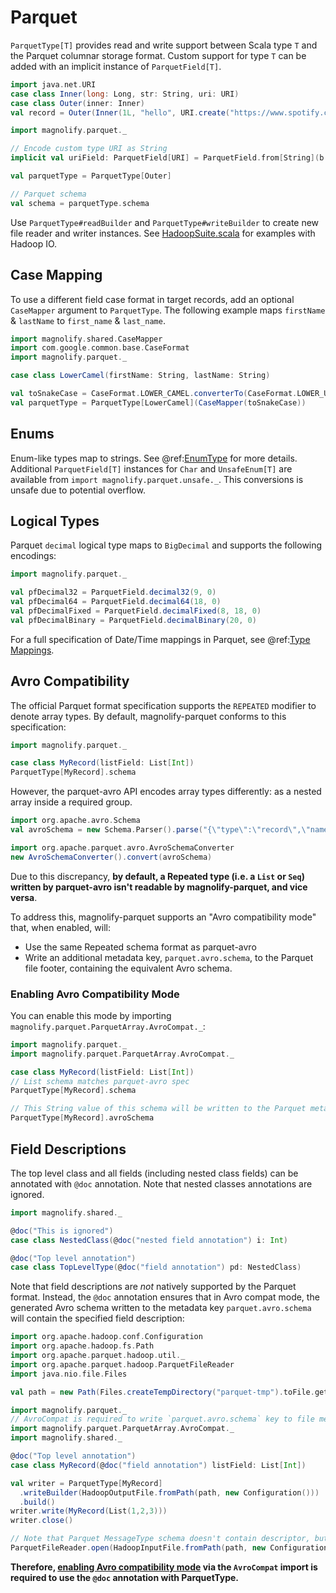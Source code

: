 # Parquet

`ParquetType[T]` provides read and write support between Scala type `T` and the Parquet columnar storage format. Custom support for type `T` can be added with an implicit instance of `ParquetField[T]`.

```scala mdoc:compile-only
import java.net.URI
case class Inner(long: Long, str: String, uri: URI)
case class Outer(inner: Inner)
val record = Outer(Inner(1L, "hello", URI.create("https://www.spotify.com")))

import magnolify.parquet._

// Encode custom type URI as String
implicit val uriField: ParquetField[URI] = ParquetField.from[String](b => URI.create(b))(_.toString)

val parquetType = ParquetType[Outer]

// Parquet schema
val schema = parquetType.schema
```

Use `ParquetType#readBuilder` and `ParquetType#writeBuilder` to create new file reader and writer instances. See [HadoopSuite.scala](https://github.com/spotify/magnolify/tree/master/parquet/src/test/scala/magnolify/parquet/test/HadoopSuite.scala) for examples with Hadoop IO.

## Case Mapping

To use a different field case format in target records, add an optional `CaseMapper` argument to `ParquetType`. The following example maps `firstName` & `lastName` to `first_name` & `last_name`.

```scala mdoc:compile-only
import magnolify.shared.CaseMapper
import com.google.common.base.CaseFormat
import magnolify.parquet._

case class LowerCamel(firstName: String, lastName: String)

val toSnakeCase = CaseFormat.LOWER_CAMEL.converterTo(CaseFormat.LOWER_UNDERSCORE).convert _
val parquetType = ParquetType[LowerCamel](CaseMapper(toSnakeCase))
```

## Enums

Enum-like types map to strings. See @ref:[EnumType](enums.md) for more details. Additional `ParquetField[T]` instances for `Char` and `UnsafeEnum[T]` are available from `import magnolify.parquet.unsafe._`. This conversions is unsafe due to potential overflow.

## Logical Types

Parquet `decimal` logical type maps to `BigDecimal` and supports the following encodings:

```scala mdoc:compile-only
import magnolify.parquet._

val pfDecimal32 = ParquetField.decimal32(9, 0)
val pfDecimal64 = ParquetField.decimal64(18, 0)
val pfDecimalFixed = ParquetField.decimalFixed(8, 18, 0)
val pfDecimalBinary = ParquetField.decimalBinary(20, 0)
```

For a full specification of Date/Time mappings in Parquet, see @ref:[Type Mappings](mapping.md).

## Avro Compatibility

The official Parquet format specification supports the `REPEATED` modifier to denote array types. By default, magnolify-parquet conforms to this specification:

```scala mdoc
import magnolify.parquet._

case class MyRecord(listField: List[Int])
ParquetType[MyRecord].schema
```

However, the parquet-avro API encodes array types differently: as a nested array inside a required group.

```scala mdoc
import org.apache.avro.Schema
val avroSchema = new Schema.Parser().parse("{\"type\":\"record\",\"name\":\"MyRecord\",\"fields\":[{\"name\": \"listField\", \"type\": {\"type\": \"array\", \"items\": \"string\"}}]}")

import org.apache.parquet.avro.AvroSchemaConverter
new AvroSchemaConverter().convert(avroSchema)
```

Due to this discrepancy, **by default, a Repeated type (i.e. a `List` or `Seq`) written by parquet-avro isn't readable by magnolify-parquet, and vice versa**.

To address this, magnolify-parquet supports an "Avro compatibility mode" that, when enabled, will:

- Use the same Repeated schema format as parquet-avro
- Write an additional metadata key, `parquet.avro.schema`, to the Parquet file footer, containing the equivalent Avro schema.

### Enabling Avro Compatibility Mode

You can enable this mode by importing `magnolify.parquet.ParquetArray.AvroCompat._`:

```scala mdoc:reset
import magnolify.parquet._
import magnolify.parquet.ParquetArray.AvroCompat._

case class MyRecord(listField: List[Int])
// List schema matches parquet-avro spec
ParquetType[MyRecord].schema

// This String value of this schema will be written to the Parquet metadata key `parquet.avro.schema`
ParquetType[MyRecord].avroSchema
```

## Field Descriptions

The top level class and all fields (including nested class fields) can be annotated with `@doc` annotation. Note that nested classes annotations are ignored.

```scala mdoc:compile-only
import magnolify.shared._

@doc("This is ignored")
case class NestedClass(@doc("nested field annotation") i: Int)

@doc("Top level annotation")
case class TopLevelType(@doc("field annotation") pd: NestedClass)
```

Note that field descriptions are *not* natively supported by the Parquet format. Instead, the `@doc` annotation ensures
that in Avro compat mode, the generated Avro schema written to the metadata key `parquet.avro.schema` will contain the specified field description:

```scala mdoc:reset:invisible
import org.apache.hadoop.conf.Configuration
import org.apache.hadoop.fs.Path
import org.apache.parquet.hadoop.util._
import org.apache.parquet.hadoop.ParquetFileReader
import java.nio.file.Files

val path = new Path(Files.createTempDirectory("parquet-tmp").toFile.getAbsolutePath, "tmp.parquet")
```

```scala mdoc
import magnolify.parquet._
// AvroCompat is required to write `parquet.avro.schema` key to file metadata
import magnolify.parquet.ParquetArray.AvroCompat._
import magnolify.shared._

@doc("Top level annotation")
case class MyRecord(@doc("field annotation") listField: List[Int])

val writer = ParquetType[MyRecord]
  .writeBuilder(HadoopOutputFile.fromPath(path, new Configuration()))
  .build()
writer.write(MyRecord(List(1,2,3)))
writer.close()

// Note that Parquet MessageType schema doesn't contain descriptor, but serialized Avro schema does
ParquetFileReader.open(HadoopInputFile.fromPath(path, new Configuration())).getFileMetaData
```

**Therefore, [enabling Avro compatibility mode](#enabling-avro-compatibility-mode) via the `AvroCompat` import is required to use the `@doc` annotation with ParquetType.**
